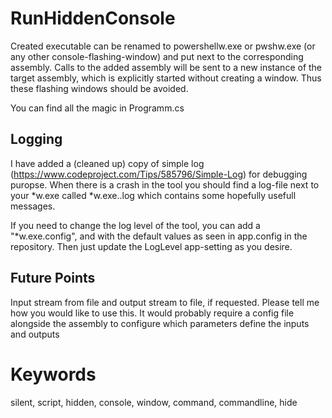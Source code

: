 # RunHiddenConsole
Created executable can be renamed to powershellw.exe or pwshw.exe (or any other console-flashing-window) 
and put next to the corresponding assembly. Calls to the added assembly will be sent to a new instance of 
the target assembly, which is explicitly started without creating a window. Thus these flashing windows 
should be avoided.

You can find all the magic in Programm.cs
## Logging
I have added a (cleaned up) copy of simple log (https://www.codeproject.com/Tips/585796/Simple-Log) for 
debugging puropse. When there is a crash in the tool you should find a log-file next to your *w.exe called 
*w.exe.<date>.log which contains some hopefully usefull messages.

If you need to change the log level of the tool, you can add a "*w.exe.config", and with the default values 
as seen in app.config in the repository. Then just update the LogLevel app-setting as you desire.
## Future Points
Input stream from file and output stream to file, if requested.
    Please tell me how you would like to use this. It would probably require a config file alongside 
	the assembly to configure which parameters define the inputs and outputs
	
# Keywords
silent, script, hidden, console, window, command, commandline, hide
